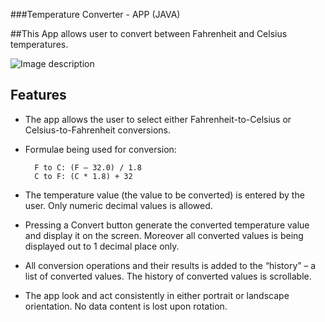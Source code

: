 ###Temperature Converter - APP (JAVA)

##This App allows user to convert between Fahrenheit and Celsius temperatures.


![Image description](/screenshots/image1.png)

## Features 

- The app allows the user to select either Fahrenheit-to-Celsius or Celsius-to-Fahrenheit conversions.
- Formulae being used for conversion:

        F to C: (F – 32.0) / 1.8 
        C to F: (C * 1.8) + 32
        
- The temperature value (the value to be converted) is entered by the user. Only numeric decimal values is allowed.
- Pressing a Convert button generate the converted temperature value and display it on the screen. Moreover all converted values is being displayed out to 1 decimal place only.
- All conversion operations and their results is added to the “history” – a list of converted values. The history of converted values is scrollable.
- The app look and act consistently in either portrait or landscape orientation. No data content is lost upon rotation.